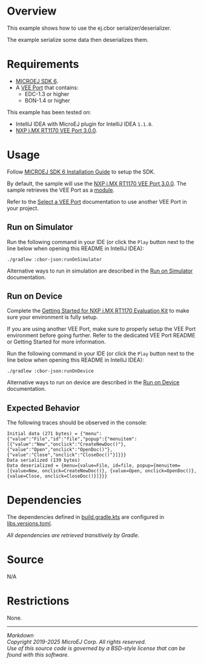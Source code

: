 # Overview

This example shows how to use the ej.cbor serializer/deserializer. 

The example serialize some data then deserializes them.

# Requirements

* [MICROEJ SDK 6](https://docs.microej.com/en/latest/SDK6UserGuide/index.html).
* A [VEE Port](https://github.com/MicroEJ/?q=VEEPort&type=all&language=&sort=) that contains:
    * EDC-1.3 or higher
    * BON-1.4 or higher

This example has been tested on:

- IntelliJ IDEA with MicroEJ plugin for IntelliJ IDEA ``1.1.0``.
- [NXP i.MX RT1170 VEE Port 3.0.0](https://github.com/MicroEJ/nxp-vee-imxrt1170-evk/tree/NXPVEE-MIMXRT1170-EVK-3.0.0).

# Usage

Follow [MICROEJ SDK 6 Installation Guide](https://docs.microej.com/en/latest/SDK6UserGuide/install.html) to setup the SDK.

By default, the sample will use the
[NXP i.MX RT1170 VEE Port 3.0.0](https://github.com/MicroEJ/nxp-vee-imxrt1170-evk/tree/NXPVEE-MIMXRT1170-EVK-3.0.0).
The sample retrieves the VEE Port as a [module](https://docs.microej.com/en/latest/SDK6UserGuide/selectVeePort.html#using-a-module-dependency).

Refer to the [Select a VEE Port](https://docs.microej.com/en/latest/SDK6UserGuide/selectVeePort.html)
documentation to use another VEE Port in your project.

## Run on Simulator

Run the following command in your IDE
(or click the ``Play`` button next to the line
below when opening this README in IntelliJ IDEA):

`./gradlew :cbor-json:runOnSimulator`

Alternative ways to run in simulation are described in the [Run on Simulator](https://docs.microej.com/en/latest/SDK6UserGuide/runOnSimulator.html) documentation.

## Run on Device

Complete the [Getting Started for NXP i.MX RT1170 Evaluation Kit](https://docs.microej.com/en/latest/SDK6UserGuide/gettingStartedIMXRT1170.html)
to make sure your environment is fully setup.

If you are using another VEE Port, make sure to properly setup the VEE Port environment
before going further. Refer to the dedicated VEE Port README or Getting Started for more information.

Run the following command in your IDE
(or click the ``Play`` button next to the line
below when opening this README in IntelliJ IDEA):

`./gradlew :cbor-json:runOnDevice`

Alternative ways to run on device are described in the [Run on Device](https://docs.microej.com/en/latest/SDK6UserGuide/runOnDevice.html) documentation.

## Expected Behavior

The following traces should be observed in the console:

```
Initial data (271 bytes) = {"menu":{"value":"File","id":"file","popup":{"menuitem":[{"value":"New","onclick":"CreateNewDoc()"},{"value":"Open","onclick":"OpenDoc()"},{"value":"Close","onclick":"CloseDoc()"}]}}}
Data serialized (139 bytes)
Data deserialized = {menu={value=File, id=file, popup={menuitem=[{value=New, onclick=CreateNewDoc()}, {value=Open, onclick=OpenDoc()}, {value=Close, onclick=CloseDoc()}]}}}
```

# Dependencies

The dependencies defined in [build.gradle.kts](build.gradle.kts)
are configured in [libs.versions.toml](../gradle/libs.versions.toml).

_All dependencies are retrieved transitively by Gradle._

# Source

N/A

# Restrictions

None.

---  
_Markdown_   
_Copyright 2019-2025 MicroEJ Corp. All rights reserved._   
_Use of this source code is governed by a BSD-style license that can be found with this software._  